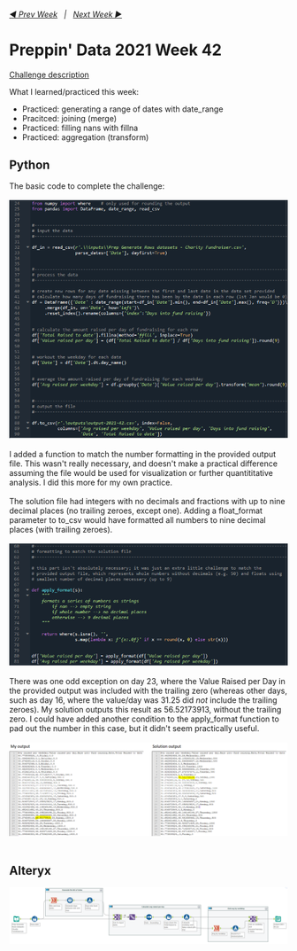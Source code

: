 <h6><a href="..\preppin-data-2021-41\README.md">◀  Prev Week</a>&nbsp;&nbsp;&nbsp;|&nbsp;&nbsp;&nbsp;<a href="..\preppin-data-2021-43\README.md">Next Week  ▶</a></h6>

# Preppin' Data 2021 Week 42

[Challenge description](https://preppindata.blogspot.com/2021/10/2021-week-42-charity-fundraising.html)

What I learned/practiced this week:
* Practiced: generating a range of dates with date_range
* Pracitced: joining (merge)
* Practiced: filling nans with fillna
* Practiced: aggregation (transform)

## Python

The basic code to complete the challenge:
<br>
<br>
<a href="preppin-data-2021-42.py">
<img src="img-basic-code-without-apply-format-2021-42.png?raw=true" alt="Python code (basic, without apply_format function)">
</a>
<br>
<br>
I added a function to match the number formatting in the provided output file. This wasn't really necessary, and doesn't make a practical difference assuming the file would be used for visualization or further quantititative analysis. I did this more for my own practice.
<br>
<br>
The solution file had integers with no decimals and fractions with up to nine decimal places (no trailing zeroes, except one). Adding a float_format parameter to to_csv would have formatted all numbers to nine decimal places (with trailing zeroes).
<br>
<br>
<a href="preppin-data-2021-42.py">
<img src="img-apply-format-2021-42.png?raw=true" alt="Python code (apply_format function)">
</a>
<br>
<br>
There was one odd exception on day 23, where the Value Raised per Day in the provided output was included with the trailing zero (whereas other days, such as day 16, where the value/day was 31.25 did <i>not</i> include the trailing zeroes). My solution outputs this result as 56.52173913, without the trailing zero. I could have added another condition to the apply_format function to pad out the number in this case, but it didn't seem practically useful.
<br>
<br>
<img src="img-day-23-output-2021-42.png?raw=true" alt="Python code (apply_format function)">
<br>
<br>

## Alteryx
<a href="preppin-data-2021-42.yxzp">
<img src="img-alteryx-2021-42.png?raw=true" alt="Alteryx workflow">
</a>